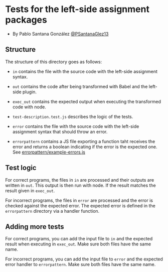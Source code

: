 # Tests for the left-side assignment packages
- By Pablo Santana González [@PSantanaGlez13](https://github.com/PSantanaGlez13)
## Structure
The structure of this directory goes as follows:
- `in` contains the file with the source code with the left-side assignment syntax.
- `out` contains the code after being transformed with Babel and the left-side plugin.
- `exec_out` contains the expected output when executing the transformed code with node.
- `test-description.test.js` describes the logic of the tests.

- `error` contains the file with the source code with the left-side assignment syntax that should throw an error.
- `errorpattern` contains a JS file exporting a function taht receives the error and returns a boolean indicating if the error is the expected one. See [errorpattern/example-errors.js](errorpattern/example-errors.js)

## Test logic

For correct programs, the files in `in` are processed and their outputs are written in `out`. This output is then run with node. If the result matches the result given in `exec_out`.

For incorrect programs, the files in `error` are processed and the error is checked against the expected error. The expected error is defined in the `errorpattern` directory via a handler function.

## Adding more tests

For correct programs,  you can add the input file to `in` and the expected result when executing in `exec_out`. Make sure both files have the same name.

For incorrect programs, you can add the input file to `error` and the expected error handler to `errorpattern`. Make sure both files have the same name.
